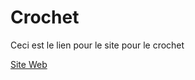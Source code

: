 # Crochet

Ceci est le lien pour le site pour le crochet

[Site Web](https://github.io/Jolan-B/Crochet/)
